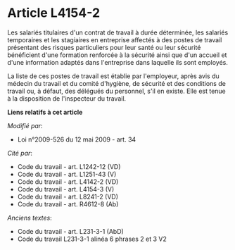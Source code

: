 # Article L4154-2

Les salariés titulaires d'un contrat de travail à durée déterminée, les salariés temporaires et les stagiaires en entreprise
affectés à des postes de travail présentant des risques particuliers pour leur santé ou leur sécurité bénéficient d'une
formation renforcée à la sécurité ainsi que d'un accueil et d'une information adaptés dans l'entreprise dans laquelle ils
sont employés.

La liste de ces postes de travail est établie par l'employeur, après avis du médecin du travail et du comité d'hygiène, de
sécurité et des conditions de travail ou, à défaut, des délégués du personnel, s'il en existe. Elle est tenue à la
disposition de l'inspecteur du travail.

**Liens relatifs à cet article**

_Modifié par_:

  - Loi n°2009-526 du 12 mai 2009 - art. 34

_Cité par_:

  - Code du travail - art. L1242-12 (VD)
  - Code du travail - art. L1251-43 (V)
  - Code du travail - art. L4142-2 (VD)
  - Code du travail - art. L4154-3 (V)
  - Code du travail - art. L8241-2 (VD)
  - Code du travail - art. R4612-8 (Ab)

_Anciens textes_:

  - Code du travail - art. L231-3-1 (AbD)
  - Code du travail L231-3-1 alinéa 6 phrases 2 et 3 V2

